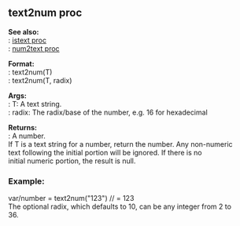 ## text2num proc    
**See also:**    
:   [istext proc](/proc/istext)    
:   [num2text proc](/proc/num2text)    
<!-- -->    
**Format:**    
:   text2num(T)    
:   text2num(T, radix)    
<!-- -->    
**Args:**    
:   T: A text string.    
:   radix: The radix/base of the number, e.g. 16 for hexadecimal    
<!-- -->    
**Returns:**    
:   A number.    
If T is a text string for a number, return the number. Any non-numeric    
text following the initial portion will be ignored. If there is no    
initial numeric portion, the result is null.    
### Example:    
var/number = text2num(\"123\") // = 123    
The optional radix, which defaults to 10, can be any integer from 2 to    
36.  